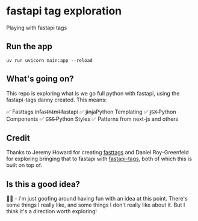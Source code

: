 # fastapi tag exploration

Playing with fastapi tags

## Run the app

`uv run uvicorn main:app --reload`

## What's going on?

This repo is exploring what is we go full python with fastapi, using the fastapi-tags danny created.  This means:

✅ Fasttags inf̶a̶s̶t̶h̶t̶m̶l̶ ̶fastapi
✅ J̵i̵n̵j̵a̵Python Templating
✅ J̶S̶X̶ ̶Python Components
✅ C̶S̶S̶ ̶Python Styles
✅ Patterns from next-js and others

## Credit

Thanks to Jeremy Howard for creating [fasttags](https://fastcore.fast.ai/xml) and Daniel Roy-Greenfeld for exploring bringing that to fastapi with [fastapi-tags](https://github.com/pydanny/fastapi-tags), both of which this is built on top of.

## Is this a good idea?

🤷‍♂️ - i'm just goofing around having fun with an idea at this point.  There's some things I really like, and some things I don't really like about it.  But I think it's a direction worth exploring!